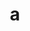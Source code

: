 ---
layout: cake
title:  a
type: cake
bannerimg: /banners/cakebanner
comic: cake_11.png
name: Meowcore
hovertext: heh heh
next: 12
prev: 10
permalink: cakes/11/
---